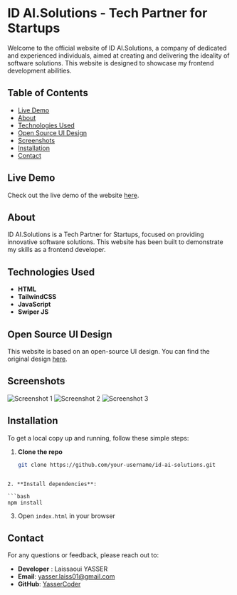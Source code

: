 # ID AI.Solutions - Tech Partner for Startups

Welcome to the official website of ID AI.Solutions, a company of dedicated and experienced individuals, aimed at creating and delivering the ideality of software solutions. This website is designed to showcase my frontend development abilities.

## Table of Contents

-   [Live Demo](#live-demo)
-   [About](#about)
-   [Technologies Used](#technologies-used)
-   [Open Source UI Design](#open-source-ui-design)
-   [Screenshots](#screenshots)
-   [Installation](#installation)
-   [Contact](#contact)

## Live Demo

Check out the live demo of the website [here](https://yassercoder.github.io/ID-Al.-Solutions/).

## About

ID AI.Solutions is a Tech Partner for Startups, focused on providing innovative software solutions. This website has been built to demonstrate my skills as a frontend developer.

## Technologies Used

-   **HTML**
-   **TailwindCSS**
-   **JavaScript**
-   **Swiper JS**

## Open Source UI Design

This website is based on an open-source UI design. You can find the original design [here](https://www.figma.com/design/4zenLlXKEbrIMP1793mxbs/%5BPublished%5D%5BEN%5D-%C2%AB%E2%80%8EID-Al.-Solutions%C2%BB?node-id=0-1&t=nsmTpzX9WiankqDz-0).

## Screenshots

![Screenshot 1](insert-screenshot-1-link)
![Screenshot 2](insert-screenshot-2-link)
![Screenshot 3](insert-screenshot-3-link)

## Installation

To get a local copy up and running, follow these simple steps:

1. **Clone the repo**

    ```bash
    git clone https://github.com/your-username/id-ai-solutions.git
    ```

````

2. **Install dependencies**:

```bash
npm install
````

3. Open `index.html` in your browser

## Contact

For any questions or feedback, please reach out to:

-   **Developer** : Laissaoui YASSER
-   **Email**: yasser.laiss01@gmail.com
-   **GitHub**: [YasserCoder](https://github.com/YasserCoder)
